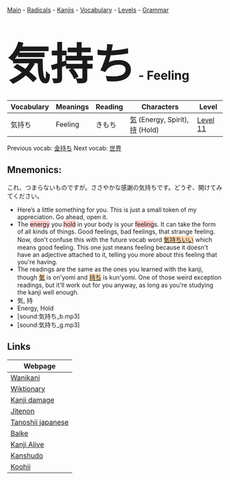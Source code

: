 <style> bigfont {font-size: 100px}</style>
[Main](../README.md) -
[Radicals](../radicals.md) -
[Kanjis](../kanjis.md) -
[Vocabulary](../vocabulary.md) -
[Levels](../levels.md) -
[Grammar](../grammar.md)
# <bigfont> 気持ち</bigfont> - Feeling 

| Vocabulary | Meanings | Reading | Characters | Level |
| --- | --- | --- | --- | --- |
| 気持ち | Feeling | きもち |  [気](../kanjis/気.md) (Energy, Spirit), [持](../kanjis/持.md) (Hold) | [Level 11](../levels/wk_level11.md) |

Previous vocab: [金持ち](金持ち.md) Next vocab: [世界](世界.md) 

## Mnemonics:
これ、つまらないものですが。ささやかな感謝の気持ちです。どうぞ、開けてみてください。
* Here’s a little something for you. This is just a small token of my appreciation. Go ahead, open it.
* The <span style="background-color:#ffcccb"> energy</span> you <span style="background-color:#ffcccb"> hold</span> in your body is your <span style="background-color:#ffcccb"> feeling</span>s. It can take the form of all kinds of things. Good feelings, bad feelings, that strange feeling.<br />Now, don't confuse this with the future vocab word <span style="background-color:#fed8b1"> [気持ちいい]([気](https://jisho.org/search/気)持ちいい)</span> which means good feeling. This one just means feeling because it doesn't have an adjective attached to it, telling you more about this feeling that you're having.
* The readings are the same as the ones you learned with the kanji, though <span style="background-color:#fed8b1"> [気](https://jisho.org/search/気)</span> is on'yomi and <span style="background-color:#fed8b1"> [持ち](https://jisho.org/search/持ち)</span> is kun'yomi. One of those weird exception readings, but it'll work out for you anyway, as long as you're studying the kanji well enough.
* 気, 持
* Energy, Hold
* [sound:気持ち_b.mp3]
* [sound:気持ち_g.mp3]


## Links 

| Webpage |
| --- |
| [Wanikani          ](https://www.wanikani.com/kanji/気持ち) |
| [Wiktionary        ](https://en.wiktionary.org/wiki/気持ち) |
| [Kanji damage      ](http://www.kanjidamage.com/kanji/search?utf8=✓&q=気持ち) |
| [Jitenon           ](https://jitenon.com/kanji/気持ち) |
| [Tanoshii japanese ](https://www.tanoshiijapanese.com/dictionary/kanji.cfm?k=気持ち) |
| [Baike             ](https://baike.baidu.com/item/気持ち) |
| [Kanji Alive       ](https://app.kanjialive.com/気持ち) |
| [Kanshudo          ](https://www.kanshudo.com/searchmn?q=気持ち) |
| [Koohii            ](https://kanji.koohii.com/study/kanji/気持ち) |
